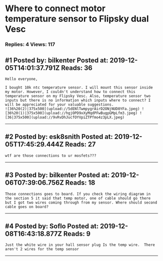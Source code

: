 # Where to connect motor temperature sensor to Flipsky dual Vesc

### Replies: 4 Views: 117

## \#1 Posted by: bilkenter Posted at: 2019-12-05T14:01:37.791Z Reads: 36

```
Hello everyone,

I bought 10k ntc temperature sensor. I will mount this sensor inside my motor. However, I couldn't understand how to connect this temperature sensor on my Flipsky Vesc. Also, temperature sensor two inputs but there is no information which inputs where to connect? I will be appreciated for your valuable suggestions.
![36%20(2)|375x500](upload://5dENlTwmpygrAirD2ONjNUD0YFa.jpeg) ![36%20(1)|375x500](upload://hgjOPD9xXyMqdPFwBugpGMpLfm3.jpeg) ![36|375x500](upload://9vRvDhJucfOYVpiZTPfmo4z3pLX.jpeg)
```

---
## \#2 Posted by: esk8snith Posted at: 2019-12-05T17:45:29.444Z Reads: 27

```
wtf are those connections to ur mosfets???
```

---
## \#3 Posted by: bilkenter Posted at: 2019-12-06T07:39:06.756Z Reads: 18

```
Those connections goes to board. If you check the wiring diagram in the section 5 it said that temp motor, one of cable should go there but I got two wires coming through from my sensor. Where should second cable goes on board?
```

---
## \#4 Posted by: Soflo Posted at: 2019-12-08T16:43:18.877Z Reads: 9

```
Just the white wire in your hall sensor plug Is the temp wire.  There aren't 2 wires for the temp sensor
```

---
